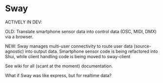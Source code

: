 Sway
====
ACTIVELY IN DEV:

OLD: Translate smartphone sensor data into control data (OSC, MIDI, DMX) via a browser.

NEW: Sway manages multi-user connectivity to route user data (source-agnostic) into output data.
Smartphone sensor code is being refactored into Shui, while client handling code is being moved to sway-client

See wiki for all (scant at the moment) documentation.




What if Sway was like express, but for realtime data?
